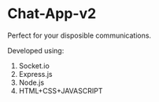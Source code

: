 # Chat-App-v2

Perfect for your disposible communications.

Developed using:

1. Socket.io
2. Express.js
3. Node.js
4. HTML+CSS+JAVASCRIPT
